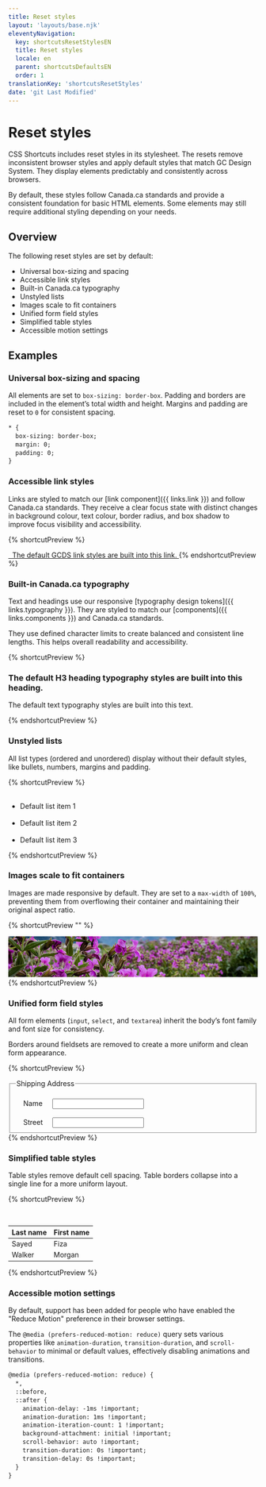 ```yaml
---
title: Reset styles
layout: 'layouts/base.njk'
eleventyNavigation:
  key: shortcutsResetStylesEN
  title: Reset styles
  locale: en
  parent: shortcutsDefaultsEN
  order: 1
translationKey: 'shortcutsResetStyles'
date: 'git Last Modified'
---
```


# Reset styles

CSS Shortcuts includes reset styles in its stylesheet. The resets remove inconsistent browser styles and apply default styles that match GC Design System. They display elements predictably and consistently across browsers.

By default, these styles follow Canada.ca standards and provide a consistent foundation for basic HTML elements. Some elements may still require additional styling depending on your needs.

## Overview

The following reset styles are set by default:

- Universal box-sizing and spacing
- Accessible link styles
- Built-in Canada.ca typography
- Unstyled lists
- Images scale to fit containers
- Unified form field styles
- Simplified table styles
- Accessible motion settings

## Examples

### Universal box-sizing and spacing

All elements are set to `box-sizing: border-box`. Padding and borders are included in the element’s total width and height. Margins and padding are reset to `0` for consistent spacing.

```html
* {
  box-sizing: border-box;
  margin: 0;
  padding: 0;
}
```

### Accessible link styles

Links are styled to match our [link component]({{ links.link }}) and follow Canada.ca standards. They receive a clear focus state with distinct changes in background colour, text colour, border radius, and box shadow to improve focus visibility and accessibility.

{% shortcutPreview %}

<a href="#">
  The default GCDS link styles are built into this link.
</a>
{% endshortcutPreview %}

### Built-in Canada.ca typography

Text and headings use our responsive [typography design tokens]({{ links.typography }}). They are styled to match our [components]({{ links.components }}) and <gcds-link href="{{ links.canadaStandardsTypography }}" external>Canada.ca standards</gcds-link>.

They use defined character limits to create balanced and consistent line lengths. This helps overall readability and accessibility.

{% shortcutPreview %}

<h3>The default H3 heading typography styles are built into this heading.</h3>
<p>The default text typography styles are built into this text.</p>
{% endshortcutPreview %}

### Unstyled lists

All list types (ordered and unordered) display without their default styles, like bullets, numbers, margins and padding.

{% shortcutPreview %}

<ul>
  <li>Default list item 1</li>
  <li>Default list item 2</li>
  <li>Default list item 3</li>
</ul>
{% endshortcutPreview %}

### Images scale to fit containers

Images are made responsive by default. They are set to a `max-width` of `100%`, preventing them from overflowing their container and maintaining their original aspect ratio.

{% shortcutPreview "" %}

<img src="/images/common/css-shortcuts/image-example.png" alt="A horizontal banner with purple flowers." />
{% endshortcutPreview %}

### Unified form field styles

All form elements (`input`, `select`, and `textarea`) inherit the body’s font family and font size for consistency.

Borders around fieldsets are removed to create a more uniform and clean form appearance.

{% shortcutPreview %}

<fieldset>
  <legend>Shipping Address</legend>
  <div>
    <label for="shipping_name">Name</label>
    <input type="text" name="shipping_name" id="shipping_name">
  </div>
  <div>
    <label for="shipping_street">Street</label>
    <input type="text" name="shipping_street" id="shipping_street">
  </div>
</fieldset>
{% endshortcutPreview %}

### Simplified table styles

Table styles remove default cell spacing. Table borders collapse into a single line for a more uniform layout.

{% shortcutPreview %}

<table>
  <thead>
    <tr>
      <th class="b-sm">Last name</th>
      <th class="b-sm">First name</th>
    </tr>
  </thead>
  <tbody>
    <tr>
      <td class="b-sm">Sayed</td>
      <td class="b-sm">Fiza</td>
    </tr>
    <tr>
      <td class="b-sm">Walker</td>
      <td class="b-sm">Morgan</td>
    </tr>
  </tbody>
</table>
{% endshortcutPreview %}

### Accessible motion settings

By default, support has been added for people who have enabled the "Reduce Motion" preference in their browser settings.

The `@media (prefers-reduced-motion: reduce)` query sets various properties like `animation-duration`, `transition-duration`, and `scroll-behavior` to minimal or default values, effectively disabling animations and transitions.

```html
@media (prefers-reduced-motion: reduce) {
  *,
  ::before,
  ::after {
    animation-delay: -1ms !important;
    animation-duration: 1ms !important;
    animation-iteration-count: 1 !important;
    background-attachment: initial !important;
    scroll-behavior: auto !important;
    transition-duration: 0s !important;
    transition-delay: 0s !important;
  }
}
```
